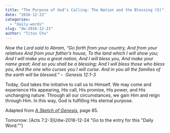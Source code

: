 ```yaml
---
title: "The Purpose of God’s Calling: The Nation and the Blessing (5)"
date: "2016-12-23"
categories: 
  - "daily-words"
slug: "dw-2016-12-23"
author: "Titus Chu"
---
```


_Now the Lord said to Abram,_ _“Go forth from your country,_ _And from your relatives_ _And from your father’s house,_ _To the land which I will show you;_ _And I will make you a great nation,_ _And I will bless you,_ _And make your name great;_ _And so you shall be a blessing;_ _And I will bless those who bless you,_ _And the one who curses you I will curse._ _And in you all the families of the earth will be blessed.”_ _–  Genesis 12:1-3_

Today, God takes the initiative to call us to Himself. We may come and experience His appearing, His call, His promise, His power, and His unchanging nature. Through all our circumstances, we gain Him and reign through Him. In this way, God is fulfilling His eternal purpose.

Adapted from _[A Sketch of Genesis](/book-gen-sketch/ "Go to the listing for this book.")_, page 85.

Tomorrow: [Acts 7:2-3](/dw-2016-12-24 "Go to the entry for this "Daily Word."")
